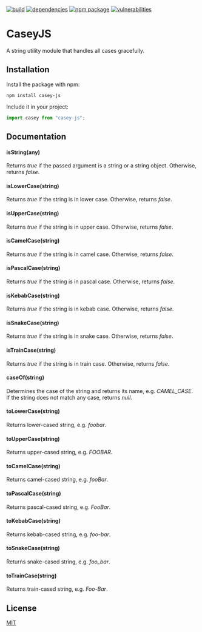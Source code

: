[![build](https://travis-ci.org/jakubbarczyk/casey-js.svg?branch=master)](https://travis-ci.org/jakubbarczyk/casey-js)
[![dependencies](https://david-dm.org/jakubbarczyk/casey-js.svg)](https://david-dm.org/jakubbarczyk/casey-js)
[![npm package](https://badge.fury.io/js/casey-js.svg)](https://badge.fury.io/js/casey-js)
[![vulnerabilities](https://snyk.io/test/github/jakubbarczyk/casey-js/badge.svg)](https://snyk.io/test/github/jakubbarczyk/casey-js)

# CaseyJS

A string utility module that handles all cases gracefully.

## Installation

Install the package with npm:

```shell
npm install casey-js
```

Include it in your project:

```javascript
import casey from "casey-js";
```

## Documentation

#### isString(any)

Returns _true_ if the passed argument is a string or a string object. Otherwise, returns _false_.

#### isLowerCase(string)

Returns _true_ if the string is in lower case. Otherwise, returns _false_.

#### isUpperCase(string)

Returns _true_ if the string is in upper case. Otherwise, returns _false_.

#### isCamelCase(string)

Returns _true_ if the string is in camel case. Otherwise, returns _false_.

#### isPascalCase(string)

Returns _true_ if the string is in pascal case. Otherwise, returns _false_.

#### isKebabCase(string)

Returns _true_ if the string is in kebab case. Otherwise, returns _false_.

#### isSnakeCase(string)

Returns _true_ if the string is in snake case. Otherwise, returns _false_.

#### isTrainCase(string)

Returns _true_ if the string is in train case. Otherwise, returns _false_.

#### caseOf(string)

Determines the case of the string and returns its name, e.g. _CAMEL_CASE_. If the string does not match any case, returns _null_.

#### toLowerCase(string)

Returns lower-cased string, e.g. _foobar_.

#### toUpperCase(string)

Returns upper-cased string, e.g. _FOOBAR_.

#### toCamelCase(string)

Returns camel-cased string, e.g. _fooBar_.

#### toPascalCase(string)

Returns pascal-cased string, e.g. _FooBar_.

#### toKebabCase(string)

Returns kebab-cased string, e.g. _foo-bar_.

#### toSnakeCase(string)

Returns snake-cased string, e.g. _foo_bar_.

#### toTrainCase(string)

Returns train-cased string, e.g. _Foo-Bar_.

## License

[MIT](http://ilee.mit-license.org)
